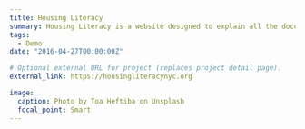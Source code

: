 ```yaml
---
title: Housing Literacy
summary: Housing Literacy is a website designed to explain all the documents a tenant in a rent stabilized apartment would encounter. 
tags:
  - Demo
date: "2016-04-27T00:00:00Z"

# Optional external URL for project (replaces project detail page).
external_link: https://housingliteracynyc.org

image:
  caption: Photo by Toa Heftiba on Unsplash
  focal_point: Smart
---
```

